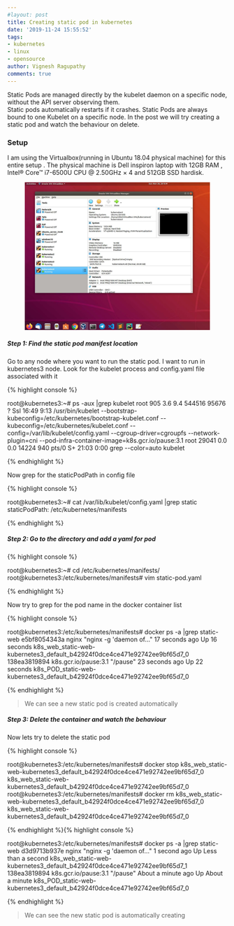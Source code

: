 ```yaml
---
#layout: post
title: Creating static pod in kubernetes
date: '2019-11-24 15:55:52'
tags:
- kubernetes
- linux
- opensource
author: Vignesh Ragupathy
comments: true
---
```


Static Pods are managed directly by the kubelet daemon on a specific node, without the API server observing them.  
Static pods automatically restarts if it crashes. Static Pods are always bound to one Kubelet on a specific node. In the post we will try creating a static pod and watch the behaviour on delete.

### **Setup**

I am using the Virtualbox(running in Ubuntu 18.04 physical machine) for this entire setup . The physical machine is Dell inspiron laptop with 12GB RAM , Intel® Core™ i7-6500U CPU @ 2.50GHz × 4 and 512GB SSD hardisk.

<!--kg-card-begin: image--><figure class="kg-card kg-image-card"><img src="/content/images/2019/11/setup-3.jpg" class="kg-image"></figure><!--kg-card-end: image-->
##### Step 1: Find the static pod manifest location

Go to any node where you want to run the static pod. I want to run in kubernetes3 node. Look for the kubelet process and config.yaml file associated with it

{% highlight console %}

root@kubernetes3:~# ps -aux |grep kubelet
root 905 3.6 9.4 544516 95676 ? Ssl 16:49 9:13 /usr/bin/kubelet --bootstrap-kubeconfig=/etc/kubernetes/bootstrap-kubelet.conf --kubeconfig=/etc/kubernetes/kubelet.conf --config=/var/lib/kubelet/config.yaml --cgroup-driver=cgroupfs --network-plugin=cni --pod-infra-container-image=k8s.gcr.io/pause:3.1
root 29041 0.0 0.0 14224 940 pts/0 S+ 21:03 0:00 grep --color=auto kubelet

{% endhighlight %}

Now grep for the staticPodPath in config file

{% highlight console %}

root@kubernetes3:~# cat /var/lib/kubelet/config.yaml |grep static
staticPodPath: /etc/kubernetes/manifests

{% endhighlight %}
##### Step 2: Go to the directory and add a yaml for pod
{% highlight console %}

root@kubernetes3:~# cd /etc/kubernetes/manifests/
root@kubernetes3:/etc/kubernetes/manifests# vim static-pod.yaml

{% endhighlight %}<!--kg-card-begin: html--><script src="https://gist.github.com/vigneshragupathy/bbd1584780b98d771c479a4413c97b6e.js"></script><!--kg-card-end: html-->

Now try to grep for the pod name in the docker container list

{% highlight console %}

root@kubernetes3:/etc/kubernetes/manifests# docker ps -a |grep static-web
e5bf8054343a nginx "nginx -g 'daemon of…" 17 seconds ago Up 16 seconds k8s_web_static-web-kubernetes3_default_b42924f0dce4ce471e92742ee9bf65d7_0
138ea3819894 k8s.gcr.io/pause:3.1 "/pause" 23 seconds ago Up 22 seconds k8s_POD_static-web-kubernetes3_default_b42924f0dce4ce471e92742ee9bf65d7_0

{% endhighlight %}

> We can see a new static pod is created automatically

##### Step 3: Delete the container and watch the behaviour

Now lets try to delete the static pod &nbsp;

{% highlight console %}

root@kubernetes3:/etc/kubernetes/manifests# docker stop k8s_web_static-web-kubernetes3_default_b42924f0dce4ce471e92742ee9bf65d7_0
k8s_web_static-web-kubernetes3_default_b42924f0dce4ce471e92742ee9bf65d7_0
root@kubernetes3:/etc/kubernetes/manifests# docker rm k8s_web_static-web-kubernetes3_default_b42924f0dce4ce471e92742ee9bf65d7_0
k8s_web_static-web-kubernetes3_default_b42924f0dce4ce471e92742ee9bf65d7_0

{% endhighlight %}{% highlight console %}

root@kubernetes3:/etc/kubernetes/manifests# docker ps -a |grep static-web
d3d9713b937e nginx "nginx -g 'daemon of…" 1 second ago Up Less than a second k8s_web_static-web-kubernetes3_default_b42924f0dce4ce471e92742ee9bf65d7_1
138ea3819894 k8s.gcr.io/pause:3.1 "/pause" About a minute ago Up About a minute k8s_POD_static-web-kubernetes3_default_b42924f0dce4ce471e92742ee9bf65d7_0

{% endhighlight %}

> We can see the new static pod is automatically creating

